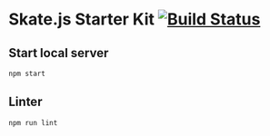 # Skate.js Starter Kit [![Build Status](https://travis-ci.org/gotois/SkateStarterKit.svg?branch=master)](https://travis-ci.org/gotois/SkateStarterKit)

## Start local server
```sh
npm start
```

## Linter
```sh
npm run lint
```
